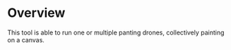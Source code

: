 # Overview
This tool is able to run one or multiple panting drones, collectively painting on a canvas.
